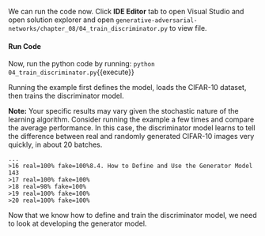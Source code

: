 We can run the code now. Click **IDE Editor** tab to open Visual Studio and open solution explorer and open `generative-adversarial-networks/chapter_08/04_train_discriminator.py` to view file.

#### Run Code

Now, run the python code by running: `python 04_train_discriminator.py`{{execute}}


Running the example first defines the model, loads the CIFAR-10 dataset, then trains the
discriminator model.

**Note:** Your specific results may vary given the stochastic nature of the learning algorithm.
Consider running the example a few times and compare the average performance.
In this case, the discriminator model learns to tell the difference between real and randomly
generated CIFAR-10 images very quickly, in about 20 batches.

```
...
>16 real=100% fake=100%8.4. How to Define and Use the Generator Model 143
>17 real=100% fake=100%
>18 real=98% fake=100%
>19 real=100% fake=100%
>20 real=100% fake=100%
```

Now that we know how to define and train the discriminator model, we need to look at
developing the generator model.